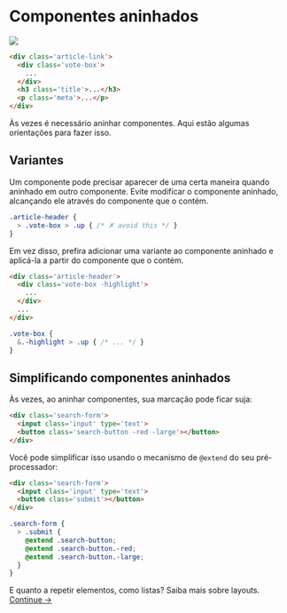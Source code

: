 # Componentes aninhados

![](images/component-nesting.png)

```html
<div class='article-link'>
  <div class='vote-box'>
    ...
  </div>
  <h3 class='title'>...</h3>
  <p class='meta'>...</p>
</div>
```

Às vezes é necessário aninhar componentes. Aqui estão algumas orientações para fazer isso.

## Variantes
Um componente pode precisar aparecer de uma certa maneira quando aninhado em outro componente. Evite modificar o componente aninhado, alcançando ele através do componente que o contém.

```scss
.article-header {
  > .vote-box > .up { /* ✗ avoid this */ }
}
```

  Em vez disso, prefira adicionar uma variante ao componente aninhado e aplicá-la a partir do componente que o contém.

```html
<div class='article-header'>
  <div class='vote-box -highlight'>
    ...
  </div>
  ...
</div>
```

```scss
.vote-box {
  &.-highlight > .up { /* ... */ }
}
```

## Simplificando componentes aninhados
Às vezes, ao aninhar componentes, sua marcação pode ficar suja:

```html
<div class='search-form'>
  <input class='input' type='text'>
  <button class='search-button -red -large'></button>
</div>
```

Você pode simplificar isso usando o mecanismo de `@extend` do seu pré-processador:

```html
<div class='search-form'>
  <input class='input' type='text'>
  <button class='submit'></button>
</div>
```

```scss
.search-form {
  > .submit {
    @extend .search-button;
    @extend .search-button.-red;
    @extend .search-button.-large;
  }
}
```

E quanto a repetir elementos, como listas? Saiba mais sobre layouts.
[Continue →](layouts.md)
<!-- {p:.pull-box} -->
